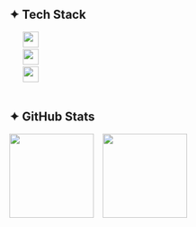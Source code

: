 ## ✦ Tech Stack
<div>
  &nbsp;&nbsp;&nbsp;&nbsp;&nbsp;&nbsp;<img src="https://skillicons.dev/icons?i=javascript,typescript,react,nextjs" height="28"/>
</div>
<div>
  &nbsp;&nbsp;&nbsp;&nbsp;&nbsp;&nbsp;<img src="https://skillicons.dev/icons?i=html,css,sass,tailwindcss,bootstrap" height="28"/>
</div>
<div>
  &nbsp;&nbsp;&nbsp;&nbsp;&nbsp;&nbsp;<img src="https://skillicons.dev/icons?i=figma,photoshop,vscode,notion" height="28"/>
</div>

<br>

## ✦ GitHub Stats
<div align="left"> 
  <img src="https://github-readme-stats.vercel.app/api/top-langs/?username=chiyo-an&layout=compact&theme=tokyonight&hide_border=true&bg_color=0D1117" height="150" /> &nbsp;&nbsp;
  <img src="https://github-readme-stats.vercel.app/api?username=chiyo-an&show_icons=true&theme=tokyonight&hide_border=true&bg_color=0D1117" height="150" />
</div>
